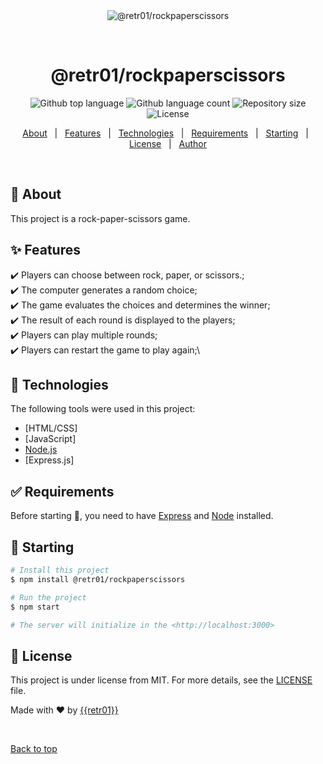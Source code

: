 <div align="center" id="top"> 
  <img src="./.github/app.gif" alt="@retr01&#x2F;rockpaperscissors" />

  &#xa0;

  <!-- <a href="https://@retr01&#x2F;rockpaperscissors.netlify.app">Demo</a> -->
</div>

<h1 align="center">@retr01&#x2F;rockpaperscissors</h1>

<p align="center">
  <img alt="Github top language" src="https://img.shields.io/github/languages/top/{AFelix20100}}/@retr01&#x2F;rockpaperscissors?color=56BEB8">

  <img alt="Github language count" src="https://img.shields.io/github/languages/count/{{AFelix20100}}/@retr01&#x2F;rockpaperscissors?color=56BEB8">

  <img alt="Repository size" src="https://img.shields.io/github/repo-size/{{AFelix20100}}/@retr01&#x2F;rockpaperscissors?color=56BEB8">

  <img alt="License" src="https://img.shields.io/github/license/{{AFelix20100}}/@retr01&#x2F;rockpaperscissors?color=56BEB8">

  <!-- <img alt="Github issues" src="https://img.shields.io/github/issues/{{YOUR_GITHUB_USERNAME}}/@retr01&#x2F;rockpaperscissors?color=56BEB8" /> -->

  <!-- <img alt="Github forks" src="https://img.shields.io/github/forks/{{YOUR_GITHUB_USERNAME}}/@retr01&#x2F;rockpaperscissors?color=56BEB8" /> -->

  <!-- <img alt="Github stars" src="https://img.shields.io/github/stars/{{YOUR_GITHUB_USERNAME}}/@retr01&#x2F;rockpaperscissors?color=56BEB8" /> -->
</p>

<!-- Status -->

<!-- <h4 align="center"> 
	🚧  @retr01&#x2F;rockpaperscissors 🚀 Under construction...  🚧
</h4> 

<hr> -->

<p align="center">
  <a href="#dart-about">About</a> &#xa0; | &#xa0; 
  <a href="#sparkles-features">Features</a> &#xa0; | &#xa0;
  <a href="#rocket-technologies">Technologies</a> &#xa0; | &#xa0;
  <a href="#white_check_mark-requirements">Requirements</a> &#xa0; | &#xa0;
  <a href="#checkered_flag-starting">Starting</a> &#xa0; | &#xa0;
  <a href="#memo-license">License</a> &#xa0; | &#xa0;
  <a href="https://github.com/{{AFelix20100}}" target="_blank">Author</a>
</p>

<br>

## :dart: About ##

This project is a rock-paper-scissors game.

## :sparkles: Features ##

:heavy_check_mark: Players can choose between rock, paper, or scissors.;\
:heavy_check_mark: The computer generates a random choice;\
:heavy_check_mark: The game evaluates the choices and determines the winner;\
:heavy_check_mark: The result of each round is displayed to the players;\
:heavy_check_mark: Players can play multiple rounds;\
:heavy_check_mark: Players can restart the game to play again;\

## :rocket: Technologies ##

The following tools were used in this project:

- [HTML/CSS]
- [JavaScript]
- [Node.js](https://pt-br.reactjs.org/)
- [Express.js]

## :white_check_mark: Requirements ##

Before starting :checkered_flag:, you need to have [Express](https://expressjs.com/en/) and [Node](https://nodejs.org/en/) installed.

## :checkered_flag: Starting ##

```bash
# Install this project
$ npm install @retr01/rockpaperscissors

# Run the project
$ npm start

# The server will initialize in the <http://localhost:3000>
```

## :memo: License ##

This project is under license from MIT. For more details, see the [LICENSE](LICENSE.md) file.


Made with :heart: by <a href="https://github.com/{{AFelix20100}}" target="_blank">{{retr01}}</a>

&#xa0;

<a href="#top">Back to top</a>
